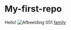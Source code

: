 # My-first-repo

Hello!
![Afbeelding 051](https://github.com/Hurmkuh/My-first-repo/assets/144222331/32833468-9176-4a59-b228-47e92050900a)
[family](https://github.com/Hurmkuh/My-first-repo/blob/main/Afbeelding%20051%20(1).jpg) 
